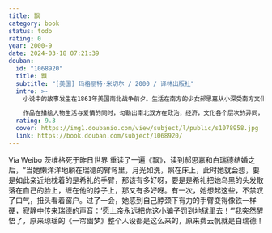 ```yaml
---
title: 飘
category: book
status: todo
rating: 0
year: 2000-9
date: 2024-03-18 07:21:39
douban:
  id: "1068920"
  title: 飘
  subtitle: "[美国] 玛格丽特·米切尔 / 2000 / 译林出版社"
  intro: >-
    小说中的故事发生在1861年美国南北战争前夕。生活在南方的少女郝思嘉从小深受南方文化传统的熏陶，可在她的血液里却流淌着野性的叛逆因素。随着战火的蔓廷和生活环境的恶化，郝思嘉的叛逆个性越来越丰满，越鲜明，在一系列的的挫折中她改造了自我，改变了个人甚至整个家族的命运，成为时代时势造就的新女性的形象。

    作品在描绘人物生活与爱情的同时，勾勒出南北双方在政治，经济，文化各个层次的异同，具有浓厚的史诗风格，堪称美国历史转折时期的真实写照，同时也成为历久不衰的爱情经典。
  rating: 9.3
  cover: https://img1.doubanio.com/view/subject/l/public/s1078958.jpg
  link: https://book.douban.com/subject/1068920/
---
```


Via Weibo 茨维格死于昨日世界 重读了一遍《飘》，读到郝思嘉和白瑞德结婚之后，“当她懒洋洋地躺在瑞德的臂弯里，月光如洗，照在床上，此时她就会想，要是如此亲近地枕着的是希礼的手臂，那该有多好呀，要是是希礼把她乌黑的头发散落在自己的脸上，缠在他的脖子上，那又有多好呀。有一次，她想起这些，不禁叹了口气，扭头看着窗户。过了一会，她感到自己脖颈下有力的手臂变得像铁一样硬，寂静中传来瑞德的声音：’愿上帝永远把你这小骗子罚到地狱里去！‘”我突然醒悟了，原来琼瑶的《一帘幽梦》整个人设都是这么来的，原来费云帆就是白瑞德！
